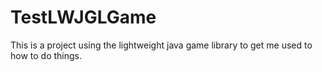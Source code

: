 # TestLWJGLGame
This is a project using the lightweight java game library to get me used to how to do things.
